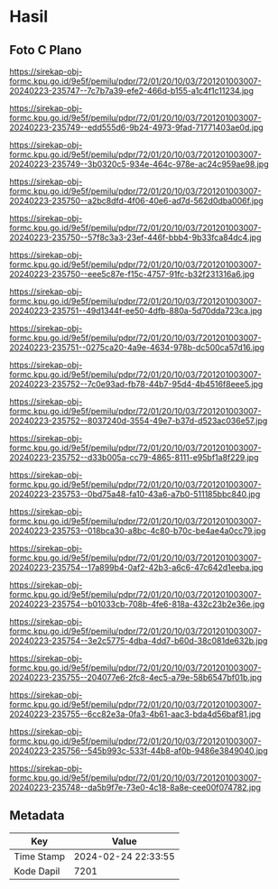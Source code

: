 # Hasil

## Foto C Plano

https://sirekap-obj-formc.kpu.go.id/9e5f/pemilu/pdpr/72/01/20/10/03/7201201003007-20240223-235747--7c7b7a39-efe2-466d-b155-a1c4f1c11234.jpg

https://sirekap-obj-formc.kpu.go.id/9e5f/pemilu/pdpr/72/01/20/10/03/7201201003007-20240223-235749--edd555d6-9b24-4973-9fad-71771403ae0d.jpg

https://sirekap-obj-formc.kpu.go.id/9e5f/pemilu/pdpr/72/01/20/10/03/7201201003007-20240223-235749--3b0320c5-934e-464c-978e-ac24c959ae98.jpg

https://sirekap-obj-formc.kpu.go.id/9e5f/pemilu/pdpr/72/01/20/10/03/7201201003007-20240223-235750--a2bc8dfd-4f06-40e6-ad7d-562d0dba006f.jpg

https://sirekap-obj-formc.kpu.go.id/9e5f/pemilu/pdpr/72/01/20/10/03/7201201003007-20240223-235750--57f8c3a3-23ef-446f-bbb4-9b33fca84dc4.jpg

https://sirekap-obj-formc.kpu.go.id/9e5f/pemilu/pdpr/72/01/20/10/03/7201201003007-20240223-235750--eee5c87e-f15c-4757-91fc-b32f231316a6.jpg

https://sirekap-obj-formc.kpu.go.id/9e5f/pemilu/pdpr/72/01/20/10/03/7201201003007-20240223-235751--49d1344f-ee50-4dfb-880a-5d70dda723ca.jpg

https://sirekap-obj-formc.kpu.go.id/9e5f/pemilu/pdpr/72/01/20/10/03/7201201003007-20240223-235751--0275ca20-4a9e-4634-978b-dc500ca57d16.jpg

https://sirekap-obj-formc.kpu.go.id/9e5f/pemilu/pdpr/72/01/20/10/03/7201201003007-20240223-235752--7c0e93ad-fb78-44b7-95d4-4b4516f8eee5.jpg

https://sirekap-obj-formc.kpu.go.id/9e5f/pemilu/pdpr/72/01/20/10/03/7201201003007-20240223-235752--8037240d-3554-49e7-b37d-d523ac036e57.jpg

https://sirekap-obj-formc.kpu.go.id/9e5f/pemilu/pdpr/72/01/20/10/03/7201201003007-20240223-235752--d33b005a-cc79-4865-8111-e95bf1a8f229.jpg

https://sirekap-obj-formc.kpu.go.id/9e5f/pemilu/pdpr/72/01/20/10/03/7201201003007-20240223-235753--0bd75a48-fa10-43a6-a7b0-511185bbc840.jpg

https://sirekap-obj-formc.kpu.go.id/9e5f/pemilu/pdpr/72/01/20/10/03/7201201003007-20240223-235753--018bca30-a8bc-4c80-b70c-be4ae4a0cc79.jpg

https://sirekap-obj-formc.kpu.go.id/9e5f/pemilu/pdpr/72/01/20/10/03/7201201003007-20240223-235754--17a899b4-0af2-42b3-a6c6-47c642d1eeba.jpg

https://sirekap-obj-formc.kpu.go.id/9e5f/pemilu/pdpr/72/01/20/10/03/7201201003007-20240223-235754--b01033cb-708b-4fe6-818a-432c23b2e36e.jpg

https://sirekap-obj-formc.kpu.go.id/9e5f/pemilu/pdpr/72/01/20/10/03/7201201003007-20240223-235754--3e2c5775-4dba-4dd7-b60d-38c081de632b.jpg

https://sirekap-obj-formc.kpu.go.id/9e5f/pemilu/pdpr/72/01/20/10/03/7201201003007-20240223-235755--204077e6-2fc8-4ec5-a79e-58b6547bf01b.jpg

https://sirekap-obj-formc.kpu.go.id/9e5f/pemilu/pdpr/72/01/20/10/03/7201201003007-20240223-235755--6cc82e3a-0fa3-4b61-aac3-bda4d56baf81.jpg

https://sirekap-obj-formc.kpu.go.id/9e5f/pemilu/pdpr/72/01/20/10/03/7201201003007-20240223-235756--545b993c-533f-44b8-af0b-9486e3849040.jpg

https://sirekap-obj-formc.kpu.go.id/9e5f/pemilu/pdpr/72/01/20/10/03/7201201003007-20240223-235748--da5b9f7e-73e0-4c18-8a8e-cee00f074782.jpg


## Metadata

| Key        | Value               |
| ---------- | ------------------- |
| Time Stamp | 2024-02-24 22:33:55 |
| Kode Dapil | 7201                |



